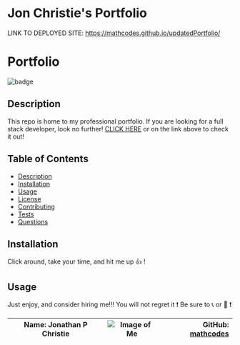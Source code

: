 # Jon Christie's Portfolio

LINK TO DEPLOYED SITE: https://mathcodes.github.io/updatedPortfolio/

# Portfolio

![badge](https://img.shields.io/badge/Jon-atYOURservice-orange/)

## Description

This repo is home to my professional portfolio. If you are looking for a full stack developer, look no further! [CLICK HERE](https://mathcodes.github.io/updatedPortfolio/) or on the link above to check it out!

## Table of Contents
* [Description](#description)
* [Installation](#installation)
* [Usage](#usage)
* [License](#license)
* [Contributing](#contributing)
* [Tests](#tests)
* [Questions](#questions)

## Installation
Click around, take your time, and hit me up :+1: !
## Usage
Just enjoy, and consider hiring me!!! You will not regret it :exclamation:  Be sure to :telephone_receiver: or :email: :exclamation:

| Name: __Jonathan P Christie__        |  ![Image of Me](https://avatars0.githubusercontent.com/u/17928947?v=4)       | GitHub: [mathcodes](https://github.com/mathcodes)       |
| ------------- |:-------------:| -----:|




